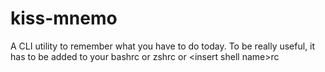 # kiss-mnemo
A CLI utility to remember what you have to do today. To be really useful, it has to be added to your bashrc or zshrc or &lt;insert shell name>rc
